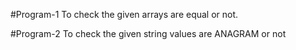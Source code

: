 #Program-1
To check the given arrays are equal or not.

#Program-2
To check the given string values are ANAGRAM or not
